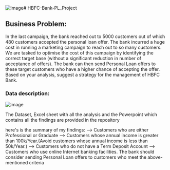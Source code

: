![image](https://github.com/ksrcv/HBFC-Bank-PL_Project/assets/118098160/7976d4b9-efdf-4a15-8282-d8a3077e6c6b)# HBFC-Bank-PL_Project
## Business Problem:
In the last campaign, the bank reached out to 5000 customers out of which 480 customers accepted the personal loan offer. The bank incurred a huge cost in running a marketing campaign to reach out to so many customers. We are tasked to optimise the cost of this campaign by identifying the correct target base (without a significant reduction in number of acceptance of offers). The bank can then send Personal Loan offers to these target customers who have a higher chance of accepting the offer. Based on your analysis, suggest a strategy for the management of HBFC Bank.

### Data description:

![image](https://github.com/ksrcv/HBFC-Bank-PL_Project/assets/118098160/751fdace-4652-4951-8330-36235b3f54ed)


The Dataset, Excel sheet with all the analysis and the Powerpoint which contains all the findings are provided in the repository

here's is the summary of my findings:
--> Customers who are either Professional or Graduate
--> Customers whose annual income is greater than 100k/Year.(Avoid customers whose annual income is less than 50k/Year.)
--> Customers who do not have a Term Deposit Account
--> Customers who use online Internet banking facilities.
The bank should consider sending Personal Loan offers to customers who meet the above-mentioned criteria


